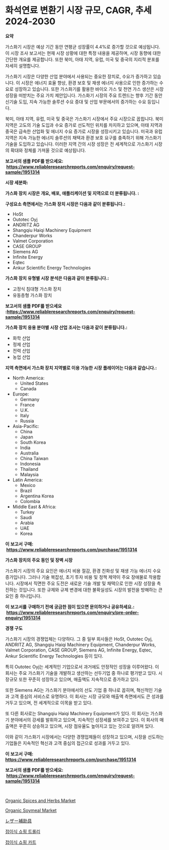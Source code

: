 <p><h1>화석연료 변환기 시장 규모, CAGR, 추세 2024-2030</h1></p><p><strong>요약</strong></p>
<p><p>가스화기 시장은 예상 기간 동안 연평균 성장률이 4.4%로 증가할 것으로 예상됩니다. 이 시장 조사 보고서는 현재 시장 상황에 대한 특정 내용을 제공하며, 시장 동향에 대한 간단한 개요를 제공합니다. 또한 북미, 아태 지역, 유럽, 미국 및 중국의 지리적 분포를 자세히 설명합니다.</p><p>가스화기 시장은 다양한 산업 분야에서 사용되는 중요한 장치로, 수요가 증가하고 있습니다. 이 시장은 에너지 효율 향상, 환경 보호 및 재생 에너지 사용으로 인한 증가하는 수요로 성장하고 있습니다. 또한 가스화기를 활용한 바이오 가스 및 천연 가스 생산은 시장 성장을 떠받치는 주요 가치 제안입니다. 가스화기 시장의 주요 트렌드는 향후 기간 동안 신기술 도입, 지속 가능한 솔루션 수요 증대 및 산업 부문에서의 증가하는 수요 등입니다.</p><p>북미, 아태 지역, 유럽, 미국 및 중국은 가스화기 시장에서 주요 시장으로 꼽힙니다. 북미 지역은 고도의 기술 도입과 수요 증가로 선도적인 위치를 차지하고 있으며, 아태 지역과 중국은 급속한 산업화 및 에너지 수요 증가로 시장을 성장시키고 있습니다. 미국과 유럽 지역은 지속 가능한 에너지 솔루션의 채택과 환경 보호 요구를 충족하기 위해 가스화기 기술을 도입하고 있습니다. 이러한 지역 간의 시장 성장은 전 세계적으로 가스화기 시장의 확대와 정체를 가져올 것으로 예상됩니다.</p></p>
<p><strong>보고서의 샘플 PDF를 받으세요: &nbsp;<a href="https://www.reliableresearchreports.com/enquiry/request-sample/1951314">https://www.reliableresearchreports.com/enquiry/request-sample/1951314</a></strong></p>
<p><strong>시장 세분화:</strong></p>
<p><strong> 가스화 장치 시장은 개요, 배포, 애플리케이션 및 지역으로 더 분류됩니다. :</strong></p>
<p><strong>구성요소 측면에서는 가스화 장치 시장은 다음과 같이 분류됩니다.:</strong></p>
<p><ul><li>HoSt</li><li>Outotec Oyj</li><li>ANDRITZ AG</li><li>Shangqiu Haiqi Machinery Equipment</li><li>Chanderpur Works</li><li>Valmet Corporation</li><li>CASE GROUP</li><li>Siemens AG</li><li>Infinite Energy</li><li>Eqtec</li><li>Ankur Scientific Energy Technologies</li></ul></p>
<p><strong> 가스화 장치 유형별 시장 분석은 다음과 같이 분류됩니다.:</strong></p>
<p><ul><li>고정식 침대형 가스화 장치</li><li>유동층형 가스화 장치</li></ul></p>
<p><strong>보고서의 샘플 PDF를 받으세요 :<a href="https://www.reliableresearchreports.com/enquiry/request-sample/1951314">https://www.reliableresearchreports.com/enquiry/request-sample/1951314</a></strong></p>
<p><strong> 가스화 장치 응용 분야별 시장 산업 조사는 다음과 같이 분류됩니다.:</strong></p>
<p><ul><li>화학 산업</li><li>정제 산업</li><li>전력 산업</li><li>농업 산업</li></ul></p>
<p><strong>지역 측면에서 가스화 장치 지역별로 이용 가능한 시장 플레이어는 다음과 같습니다.:</strong></p>
<p><ul>
    <li>
        North America:
        <ul>
            <li>United States</li>
            <li>Canada</li>
        </ul>
    </li>
    <li>
        Europe:
        <ul>
            <li>Germany</li>
            <li>France</li>
            <li>U.K.</li>
            <li>Italy</li>
            <li>Russia</li>
        </ul>
    </li>
    <li>
        Asia-Pacific:
        <ul>
            <li>China</li>
            <li>Japan</li>
            <li>South Korea</li>
            <li>India</li>
            <li>Australia</li>
            <li>China Taiwan</li>
            <li>Indonesia</li>
            <li>Thailand</li>
            <li>Malaysia</li>
        </ul>
    </li>
    <li>
        Latin America:
        <ul>
            <li>Mexico</li>
            <li>Brazil</li>
            <li>Argentina Korea</li>
            <li>Colombia</li>
        </ul>
    </li>
    <li>
        Middle East & Africa:
        <ul>
            <li>Turkey</li>
            <li>Saudi</li>
            <li>Arabia</li>
            <li>UAE</li>
            <li>Korea</li>
        </ul>
    </li>
    </ul></p>
<p><strong>이 보고서 구매: &nbsp;<a href="https://www.reliableresearchreports.com/purchase/1951314">https://www.reliableresearchreports.com/purchase/1951314</a></strong></p>
<p><strong>가스화 장치의 주요 동인 및 장벽 시장</strong></p>
<p><p>가스화기 시장의 주요 요인은 에너지 비용 절감, 환경 친화성 및 재생 가능 에너지 수요 증가입니다. 그러나 기술 복잡성, 초기 투자 비용 및 정책 제약이 주요 장애물로 작용합니다. 시장에서 직면한 주요 도전은 새로운 기술 개발 및 채택으로 인한 시장 성장을 촉진하는 것입니다. 또한 규제와 규제 변경에 대한 불확실성도 시장의 발전을 방해하는 큰 요인 중 하나입니다.</p></p>
<p><strong>이 보고서를 구매하기 전에 궁금한 점이 있으면 문의하거나 공유하세요.: &nbsp;<a href="https://www.reliableresearchreports.com/enquiry/pre-order-enquiry/1951314">https://www.reliableresearchreports.com/enquiry/pre-order-enquiry/1951314</a></strong></p>
<p><strong>경쟁 구도</strong></p>
<p><p>가스화기 시장의 경쟁업체는 다양하다. 그 중 일부 회사들은 HoSt, Outotec Oyj, ANDRITZ AG, Shangqiu Haiqi Machinery Equipment, Chanderpur Works, Valmet Corporation, CASE GROUP, Siemens AG, Infinite Energy, Eqtec, Ankur Scientific Energy Technologies 등이 있다. </p><p>특히 Outotec Oyj는 세계적인 기업으로서 과거에도 안정적인 성장을 이루어왔다. 이 회사는 주요 가스화기 기술을 개발하고 생산하는 선두기업 중 하나로 평가받고 있다. 시장규모 또한 꾸준히 성장하고 있으며, 매출액도 지속적으로 증가하고 있다.</p><p>또한 Siemens AG는 가스화기 분야에서의 선도 기업 중 하나로 꼽히며, 혁신적인 기술과 고객 중심의 서비스로 유명하다. 이 회사는 시장 규모와 매출액 측면에서도 큰 성과를 거두고 있으며, 전 세계적으로 이목을 받고 있다. </p><p>또 다른 회사로는 Shangqiu Haiqi Machinery Equipment가 있다. 이 회사는 가스화기 분야에서의 강세를 발휘하고 있으며, 지속적인 성장세를 보여주고 있다. 이 회사의 매출액은 꾸준히 상승하고 있으며, 시장 점유율도 높아지고 있는 것으로 알려져 있다. </p><p>이와 같이 가스화기 시장에서는 다양한 경쟁업체들이 성장하고 있으며, 시장을 선도하는 기업들은 지속적인 혁신과 고객 중심의 접근으로 성과를 거두고 있다.</p></p>
<p><strong>이 보고서 구매: &nbsp; <a href="https://www.reliableresearchreports.com/purchase/1951314">https://www.reliableresearchreports.com/purchase/1951314</a></strong></p>
<p><strong>보고서의 샘플 PDF를 받으세요: &nbsp;<a href="https://www.reliableresearchreports.com/enquiry/request-sample/1951314">https://www.reliableresearchreports.com/enquiry/request-sample/1951314</a></strong><strong></strong></p>
<p>&nbsp;</p>
<p><p><a href="https://issuu.com/reportprime-2/docs/organic-spices-and-herbs-market-size-2030.pptx">Organic Spices and Herbs Market</a></p><p><a href="https://issuu.com/reportprime-2/docs/organic-soymeal-market-size-2030.pptx">Organic Soymeal Market</a></p><p><a href="https://medium.com/@hattietromp/%E3%83%AC%E3%82%B6%E3%83%BC%E3%82%AA%E3%83%BC%E3%82%AD%E3%82%B7%E3%83%AA%E3%82%A2%E3%83%AA%E3%83%BC%E5%B8%82%E5%A0%B4%E3%81%AE%E5%88%86%E6%9E%90-%E3%82%B0%E3%83%AD%E3%83%BC%E3%83%90%E3%83%AB%E6%A5%AD%E7%95%8C%E3%81%AE%E5%B1%95%E6%9C%9B%E3%81%A8%E4%BA%88%E6%B8%AC-2024%E5%B9%B4%E3%81%8B%E3%82%892031%E5%B9%B4-3326fbbec1f4">レザー補助具</a></p><p><a href="https://github.com/nuekbpymrrz5/Market-Research-Report-List-1/blob/main/30582417733.md">접이식 쇼핑 트롤리</a></p><p><a href="https://github.com/BrettWeberrt8767765/Market-Research-Report-List-1/blob/main/52280987734.md">접이식 쇼핑 카트</a></p></p>